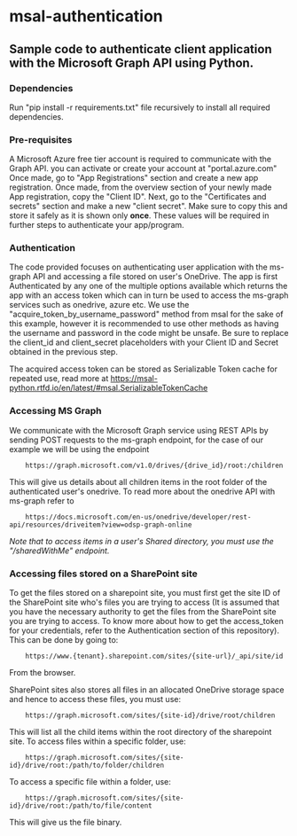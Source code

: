 # msal-authentication
## Sample code to authenticate client application with the Microsoft Graph API using Python.

### Dependencies
Run "pip install -r requirements.txt" file recursively to install all required dependencies.

### Pre-requisites
A Microsoft Azure free tier account is required to communicate with the Graph API. you can activate or create your account at "portal.azure.com"
Once made, go to "App Registrations" section and create a new app registration. Once made, from the overview section of your newly made App registration, copy the "Client ID".
Next, go to the "Certificates and secrets" section and make a new "client secret". Make sure to copy this and store it safely as it is shown only **once**. These values will be required in further steps to authenticate your app/program.

### Authentication
The code provided focuses on authenticating user application with the ms-graph API and accessing a file stored on user's OneDrive. The app is first Authenticated by any one of the multiple options available which returns the app with an access token which can in turn be used to access the ms-graph services such as onedrive, azure etc. We use the "acquire_token_by_username_password" method from msal for the sake of this example, however it is recommended to use other methods as having the username and password in the code might be unsafe. Be sure to replace the client_id and client_secret placeholders with your Client ID and Secret obtained in the previous step.

The acquired access token can be stored as Serializable Token cache for repeated use, read more at https://msal-python.rtfd.io/en/latest/#msal.SerializableTokenCache

### Accessing MS Graph
We communicate with the Microsoft Graph service using REST APIs by sending POST requests to the ms-graph endpoint, for the case of our example we will be using the endpoint 

        https://graph.microsoft.com/v1.0/drives/{drive_id}/root:/children

This will give us details about all children items in the root folder of the authenticated user's onedrive. 
To read more about the onedrive API with ms-graph refer to

        https://docs.microsoft.com/en-us/onedrive/developer/rest-api/resources/driveitem?view=odsp-graph-online

*Note that to access items in a user's Shared directory, you must use the "/sharedWithMe" endpoint.*

### Accessing files stored on a SharePoint site
To get the files stored on a sharepoint site, you must first get the site ID of the SharePoint site who's files you are trying to access (It is assumed that you have the necessary authority to get the files from the SharePoint site you are trying to access. To know more about how to get the access_token for your credentials, refer to the Authentication section of this repository). This can be done by going to:

        https://www.{tenant}.sharepoint.com/sites/{site-url}/_api/site/id
From the browser.

SharePoint sites also stores all files in an allocated OneDrive storage space and hence to access these files, you must use:

        https://graph.microsoft.com/sites/{site-id}/drive/root/children

This will list all the child items within the root directory of the sharepoint site.
To access files within a specific folder, use:

        https://graph.microsoft.com/sites/{site-id}/drive/root:/path/to/folder/children

To access a specific file within a folder, use:

        https://graph.microsoft.com/sites/{site-id}/drive/root:/path/to/file/content

This will give us the file binary.